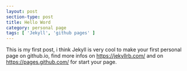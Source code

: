 ```yaml
---
layout: post
section-type: post
title: Hello Word
category: personal page
tags: [ 'Jekyll', 'github pages' ]
---
```


This is my first post, i think Jekyll is very cool to make your first personal page on github.io, find more infos on https://jekyllrb.com/ and on https://pages.github.com/ for start your page.
